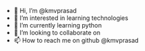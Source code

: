 - 👋 Hi, I’m @kmvprasad
- 👀 I’m interested in learning technologies
- 🌱 I’m currently learning python
- 💞️ I’m looking to collaborate on
- 📫 How to reach me on github @kmvprasad

<!---
kmvprasad/kmvprasad is a ✨ special ✨ repository because its `README.md` (this file) appears on your GitHub profile.
You can click the Preview link to take a look at your changes.
--->
